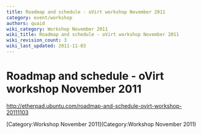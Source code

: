 ```yaml
---
title: Roadmap and schedule - oVirt workshop November 2011
category: event/workshop
authors: quaid
wiki_category: Workshop November 2011
wiki_title: Roadmap and schedule - oVirt workshop November 2011
wiki_revision_count: 3
wiki_last_updated: 2011-11-03
---
```


# Roadmap and schedule - oVirt workshop November 2011

<http://etherpad.ubuntu.com/roadmap-and-schedule-ovirt-workshop-20111103>

[Category:Workshop November 2011](Category:Workshop November 2011)
